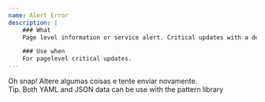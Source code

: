 ```yaml
---
name: Alert Error
description: |
    ### What
    Page­ level information or service alert. Critical updates with a defined time period should be pushed using the alert box.

    ### Use when
    For page­level critical updates.
---
```


<div class="alert alert-danger" role="alert">Oh snap! Altere algumas coisas e tente enviar novamente.</div>


<div class="ui-alert ui-alert--info">
    <div class="alert__title">Tip. Both YAML and JSON data can be use with the pattern library</div>
    <a href="#" class="alert_close"></a>
</div>